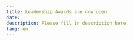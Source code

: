 ```yaml
---
title: Leadership Awards are now open
date:
description: Please fill in description here.
lang: en
---
```

